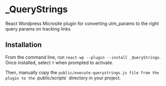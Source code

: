 # _QueryStrings
React Wordpress Microsite plugin for converting utm_params to the right query params on tracking links

## Installation
From the command line, run `react-wp --plugin --install _QueryStrings`.
Once installed, select `Y` when prompted to activate.

Then, manually copy the `public/execute-querystrings.js file from the plugin to the `public/scripts` directory in your project.
